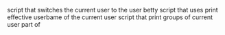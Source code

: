script that switches the current user to the user betty
script that uses print effective userbame of the current user
script that print groups of current user part of
